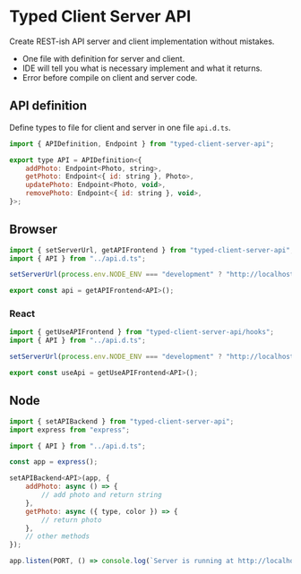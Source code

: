# Typed Client Server API

Create REST-ish API server and client implementation without mistakes.

- One file with definition for server and client.
- IDE will tell you what is necessary implement and what it returns.
- Error before compile on client and server code.

## API definition

Define types to file for client and server in one file `api.d.ts`.

```js
import { APIDefinition, Endpoint } from "typed-client-server-api";

export type API = APIDefinition<{
    addPhoto: Endpoint<Photo, string>,
    getPhoto: Endpoint<{ id: string }, Photo>,
    updatePhoto: Endpoint<Photo, void>,
    removePhoto: Endpoint<{ id: string }, void>,
}>;
```

## Browser

```js
import { setServerUrl, getAPIFrontend } from "typed-client-server-api";
import { API } from "../api.d.ts";

setServerUrl(process.env.NODE_ENV === "development" ? "http://localhost:8080" : "");

export const api = getAPIFrontend<API>();
```

### React

```js
import { getUseAPIFrontend } from "typed-client-server-api/hooks";
import { API } from "../api.d.ts";

setServerUrl(process.env.NODE_ENV === "development" ? "http://localhost:8080" : "");

export const useApi = getUseAPIFrontend<API>();
```

## Node

```js
import { setAPIBackend } from "typed-client-server-api";
import express from "express";

import { API } from "../api.d.ts";

const app = express();

setAPIBackend<API>(app, {
    addPhoto: async () => {
        // add photo and return string
    },
    getPhoto: async ({ type, color }) => {
        // return photo
    },
    // other methods
});

app.listen(PORT, () => console.log(`Server is running at http://localhost:${PORT}.`));
```
